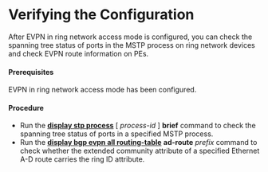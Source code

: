 Verifying the Configuration
===========================

After EVPN in ring network access mode is configured, you can check the spanning tree status of ports in the MSTP process on ring network devices and check EVPN route information on PEs.

#### Prerequisites

EVPN in ring network access mode has been configured.


#### Procedure

* Run the [**display stp process**](cmdqueryname=display+stp+process) [ *process-id* ] **brief** command to check the spanning tree status of ports in a specified MSTP process.
* Run the [**display bgp evpn all routing-table**](cmdqueryname=display+bgp+evpn+all+routing-table) **ad-route** *prefix* command to check whether the extended community attribute of a specified Ethernet A-D route carries the ring ID attribute.
